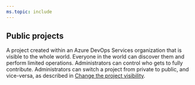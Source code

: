 ```yaml
---
ms.topic: include
---
```


## Public projects

A project created within an Azure DevOps Services organization that is visible to the whole world. Everyone in the world can discover them and perform limited operations. Administrators can control who gets to fully contribute. Administrators can switch a project from private to public, and vice-versa, as described in [Change the project visibility](/azure/devops/organizations/public/make-project-public).
